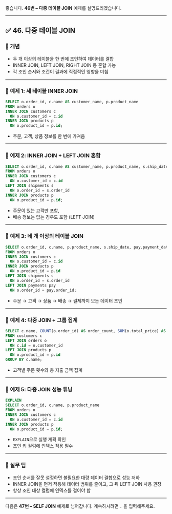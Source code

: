 좋습니다.
**46번 – 다중 테이블 JOIN** 예제를 설명드리겠습니다.

---

## ✅ 46. 다중 테이블 JOIN

### 📌 개념

* 두 개 이상의 테이블을 한 번에 조인하여 데이터를 결합
* INNER JOIN, LEFT JOIN, RIGHT JOIN 등 혼합 가능
* 각 조인 순서와 조건이 결과에 직접적인 영향을 미침

---

### 📄 예제 1: 세 테이블 INNER JOIN

```sql
SELECT o.order_id, c.name AS customer_name, p.product_name
FROM orders o
INNER JOIN customers c
  ON o.customer_id = c.id
INNER JOIN products p
  ON o.product_id = p.id;
```

* 주문, 고객, 상품 정보를 한 번에 가져옴

---

### 📄 예제 2: INNER JOIN + LEFT JOIN 혼합

```sql
SELECT o.order_id, c.name AS customer_name, p.product_name, s.ship_date
FROM orders o
INNER JOIN customers c
  ON o.customer_id = c.id
LEFT JOIN shipments s
  ON o.order_id = s.order_id
INNER JOIN products p
  ON o.product_id = p.id;
```

* 주문이 있는 고객만 포함,
* 배송 정보는 없는 경우도 포함 (LEFT JOIN)

---

### 📄 예제 3: 네 개 이상의 테이블 JOIN

```sql
SELECT o.order_id, c.name, p.product_name, s.ship_date, pay.payment_date
FROM orders o
INNER JOIN customers c
  ON o.customer_id = c.id
INNER JOIN products p
  ON o.product_id = p.id
LEFT JOIN shipments s
  ON o.order_id = s.order_id
LEFT JOIN payments pay
  ON o.order_id = pay.order_id;
```

* 주문 → 고객 → 상품 → 배송 → 결제까지 모든 데이터 조인

---

### 📄 예제 4: 다중 JOIN + 그룹 집계

```sql
SELECT c.name, COUNT(o.order_id) AS order_count, SUM(o.total_price) AS total_spent
FROM customers c
LEFT JOIN orders o
  ON c.id = o.customer_id
LEFT JOIN products p
  ON o.product_id = p.id
GROUP BY c.name;
```

* 고객별 주문 횟수와 총 지출 금액 집계

---

### 📄 예제 5: 다중 JOIN 성능 튜닝

```sql
EXPLAIN
SELECT o.order_id, c.name, p.product_name
FROM orders o
INNER JOIN customers c
  ON o.customer_id = c.id
INNER JOIN products p
  ON o.product_id = p.id;
```

* `EXPLAIN`으로 실행 계획 확인
* 조인 키 컬럼에 인덱스 적용 필수

---

### 🧠 실무 팁

* 조인 순서를 잘못 설정하면 불필요한 대량 데이터 결합으로 성능 저하
* INNER JOIN을 먼저 적용해 데이터 범위를 줄이고, 그 뒤 LEFT JOIN 사용 권장
* 항상 조인 대상 컬럼에 인덱스를 걸어야 함

---

다음은 **47번 – SELF JOIN** 예제로 넘어갑니다.
계속하시려면 `.` 을 입력해주세요.
